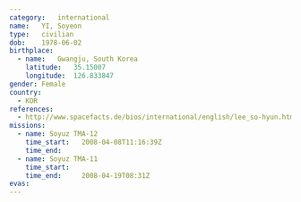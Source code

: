 ```yaml
---
category:	international
name:	YI, Soyeon
type:	civilian
dob:	1978-06-02
birthplace:
  - name:	Gwangju, South Korea
    latitude:	35.15007
    longitude:	126.833847
gender:	Female
country:
  - KOR
references:
  - http://www.spacefacts.de/bios/international/english/lee_so-hyun.htm
missions:
  - name: Soyuz TMA-12
    time_start:   2008-04-08T11:16:39Z
    time_end:     
  - name: Soyuz TMA-11
    time_start:   
    time_end:     2008-04-19T08:31Z
evas:
---
```

